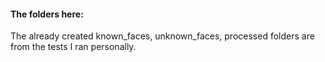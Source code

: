 #### The folders here:
The already created known_faces, unknown_faces, processed folders are from the tests I ran personally.
